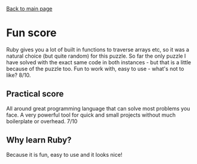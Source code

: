 [Back to main page](../readme.md)
# Fun score
Ruby gives you a lot of built in functions to traverse arrays etc, so it was a natural choice (but quite random) for this puzzle.  So far the only puzzle I have solved with the exact same code in both instances - but that is a little because of the puzzle too.  Fun to work with, easy to use - what's not to like?  8/10.  

## Practical score
All around great programming language that can solve most problems you face.  A very powerful tool for quick and small projects without much boilerplate or overhead.  7/10  

## Why learn Ruby?
Because it is fun, easy to use and it looks nice!
